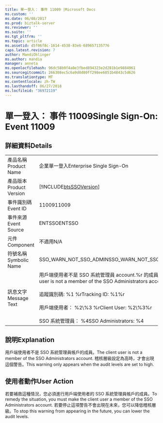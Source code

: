 ```yaml
---
title: 單一登入： 事件 11009 |Microsoft Docs
ms.custom: ''
ms.date: 06/08/2017
ms.prod: biztalk-server
ms.reviewer: ''
ms.suite: ''
ms.tgt_pltfrm: ''
ms.topic: article
ms.assetid: d5f06f8c-1614-4538-83e6-689657135776
caps.latest.revision: 7
author: MandiOhlinger
ms.author: mandia
manager: anneta
ms.openlocfilehash: 96dc58b9f4a0e3fbed894323e2d281b1e9884961
ms.sourcegitcommit: 266308ec5c6a9d8d80ff298ee6051b4843c5d626
ms.translationtype: MT
ms.contentlocale: zh-TW
ms.lasthandoff: 06/27/2018
ms.locfileid: "36972119"
---
```

# <a name="single-sign-on-event-11009"></a><span data-ttu-id="878cc-102">單一登入： 事件 11009</span><span class="sxs-lookup"><span data-stu-id="878cc-102">Single Sign-On: Event 11009</span></span>
## <a name="details"></a><span data-ttu-id="878cc-103">詳細資料</span><span class="sxs-lookup"><span data-stu-id="878cc-103">Details</span></span>  
  
|                 |                                                                                                                                                                     |
|-----------------|---------------------------------------------------------------------------------------------------------------------------------------------------------------------|
|  <span data-ttu-id="878cc-104">產品名稱</span><span class="sxs-lookup"><span data-stu-id="878cc-104">Product Name</span></span>   |                                                                      <span data-ttu-id="878cc-105">企業單一登入</span><span class="sxs-lookup"><span data-stu-id="878cc-105">Enterprise Single Sign-On</span></span>                                                                      |
| <span data-ttu-id="878cc-106">產品版本</span><span class="sxs-lookup"><span data-stu-id="878cc-106">Product Version</span></span> |                                                     [!INCLUDE[btsSSOVersion](../includes/btsssoversion-md.md)]                                                      |
|    <span data-ttu-id="878cc-107">事件識別碼</span><span class="sxs-lookup"><span data-stu-id="878cc-107">Event ID</span></span>     |                                                                                <span data-ttu-id="878cc-108">11009</span><span class="sxs-lookup"><span data-stu-id="878cc-108">11009</span></span>                                                                                |
|  <span data-ttu-id="878cc-109">事件來源</span><span class="sxs-lookup"><span data-stu-id="878cc-109">Event Source</span></span>   |                                                                               <span data-ttu-id="878cc-110">ENTSSO</span><span class="sxs-lookup"><span data-stu-id="878cc-110">ENTSSO</span></span>                                                                                |
|    <span data-ttu-id="878cc-111">元件</span><span class="sxs-lookup"><span data-stu-id="878cc-111">Component</span></span>    |                                                                                 <span data-ttu-id="878cc-112">不適用</span><span class="sxs-lookup"><span data-stu-id="878cc-112">N/A</span></span>                                                                                 |
|  <span data-ttu-id="878cc-113">符號名稱</span><span class="sxs-lookup"><span data-stu-id="878cc-113">Symbolic Name</span></span>  |                                                                       <span data-ttu-id="878cc-114">SSO_WARN_NOT_SSO_ADMIN</span><span class="sxs-lookup"><span data-stu-id="878cc-114">SSO_WARN_NOT_SSO_ADMIN</span></span>                                                                        |
|  <span data-ttu-id="878cc-115">訊息文字</span><span class="sxs-lookup"><span data-stu-id="878cc-115">Message Text</span></span>   | <span data-ttu-id="878cc-116">用戶端使用者不是 SSO 系統管理員 account.%r 的成員</span><span class="sxs-lookup"><span data-stu-id="878cc-116">Client user is not a member of the SSO Administrators account.%r</span></span><br /><br /> <span data-ttu-id="878cc-117">追蹤識別碼: %1 %r</span><span class="sxs-lookup"><span data-stu-id="878cc-117">Tracking ID: %1%r</span></span><br /><br /> <span data-ttu-id="878cc-118">用戶端使用者： %2\\%3 %r</span><span class="sxs-lookup"><span data-stu-id="878cc-118">Client User: %2\\%3%r</span></span><br /><br /> <span data-ttu-id="878cc-119">SSO 系統管理員： %4</span><span class="sxs-lookup"><span data-stu-id="878cc-119">SSO Administrators: %4</span></span> |
  
## <a name="explanation"></a><span data-ttu-id="878cc-120">說明</span><span class="sxs-lookup"><span data-stu-id="878cc-120">Explanation</span></span>  
 <span data-ttu-id="878cc-121">用戶端使用者不是 SSO 系統管理員帳戶的成員。</span><span class="sxs-lookup"><span data-stu-id="878cc-121">The client user is not a member of the SSO Administrators account.</span></span> <span data-ttu-id="878cc-122">稽核層級設定為高時，才會出現這個警告。</span><span class="sxs-lookup"><span data-stu-id="878cc-122">This warning only appears when the audit levels are set to high.</span></span>  
  
## <a name="user-action"></a><span data-ttu-id="878cc-123">使用者動作</span><span class="sxs-lookup"><span data-stu-id="878cc-123">User Action</span></span>  
 <span data-ttu-id="878cc-124">若要補救這種情況，您必須進行用戶端使用者的 SSO 系統管理員帳戶的成員。</span><span class="sxs-lookup"><span data-stu-id="878cc-124">To remedy the situation, you must make the client user a member of the SSO Administrators account.</span></span> <span data-ttu-id="878cc-125">若要停止這項警告不會出現在未來，您可以降低稽核層級。</span><span class="sxs-lookup"><span data-stu-id="878cc-125">To stop this warning from appearing in the future, you can lower the audit levels.</span></span>